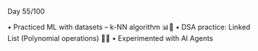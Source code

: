 Day 55/100

• Practiced ML with datasets – k-NN algorithm 📊🤖
• DSA practice: Linked List (Polynomial operations) 🔗📝
• Experimented with AI Agents

